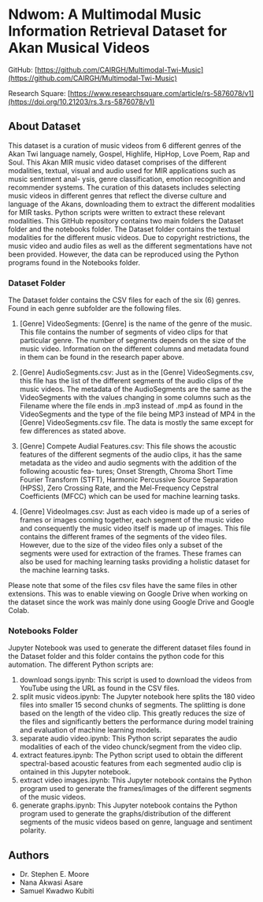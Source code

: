 # Ndwom: A Multimodal Music Information Retrieval Dataset for Akan Musical Videos

GitHub: [https://github.com/CAIRGH/Multimodal-Twi-Music](https://github.com/CAIRGH/Multimodal-Twi-Music)

Research Square: [https://www.researchsquare.com/article/rs-5876078/v1](https://doi.org/10.21203/rs.3.rs-5876078/v1)

## About Dataset
This dataset is a curation of music videos from 6 different genres of the Akan Twi language namely, 
Gospel, Highlife, HipHop, Love Poem, Rap and Soul. This Akan MIR music video dataset comprises of the different
modalities, textual, visual and audio used for MIR applications such as music sentiment anal-
ysis, genre classification, emotion recognition and recommender systems. The curation of this
datasets includes selecting music videos in different genres that reflect the diverse culture and
language of the Akans, downloading them to extract the different modalities for MIR tasks.
Python scripts were written to extract these relevant modalities. This GitHub repository contains two main folders
the Dataset folder and the notebooks folder. The Dataset folder contains the textual modalities for the different music videos.
Due to copyright restrictions, the music video and audio files as well as the different segmentations 
have not been provided. However, the data can be reproduced using the Python programs found in the Notebooks 
folder. 

### Dataset Folder
The Dataset folder contains the CSV files for each of the six (6) genres. 
Found in each genre subfolder are the following files.
1. [Genre] VideoSegments: [Genre] is the name of the genre of the music. This file contains
the number of segments of video clips for that particular genre. The number of segments depends on the
size of the music video. Information on the different columns and metadata found in them
can be found in the research paper above. 

2. [Genre] AudioSegments.csv: Just as in the [Genre] VideoSegments.csv, this file has the list
of the different segments of the audio clips of the music videos. The metadata of the AudioSegments are the same as the VideoSegments
with the values changing in some columns such as the Filename where the file ends in .mp3
instead of .mp4 as found in the VideoSegments and the type of the file being MP3 instead
of MP4 in the [Genre] VideoSegments.csv file. The data is mostly the same except for few
differences as stated above.

3. [Genre] Compete Audial Features.csv: This file shows the acoustic features of the different segments of the audio clips, it has the same
metadata as the video and audio segments with the addition of the following acoustic fea-
tures; Onset Strength, Chroma Short Time Fourier Transform (STFT), Harmonic Percussive
Source Separation (HPSS), Zero Crossing Rate, and the Mel-Frequency Cepstral Coefficients
(MFCC) which can be used for machine learning tasks. 

4. [Genre] VideoImages.csv: Just as each video is made up of a series of frames or images coming
together, each segment of the music video and consequently the music video itself is made up
of images. This file contains the different frames of the segments of the video files. However,
due to the size of the video files only a subset of the segments were used for extraction of the
frames. These frames can also be used for maching learning tasks providing a holistic dataset for the 
machine learning tasks. 

Please note that some of the files csv files have the same files in other extensions. This was to enable
viewing on Google Drive when working on the dataset since the work was mainly done using Google Drive and Google Colab.

### Notebooks Folder
Jupyter Notebook was used to generate the different dataset files found in the Dataset folder and
this folder contains the python code for this automation. The different Python scripts are:
1. download songs.ipynb: This script is used to download the videos from YouTube using the
URL as found in the CSV files.
2. split music videos.ipynb: The Jupyter notebook here splits the 180 video files into smaller 15
second chunks of segments. The splitting is done based on the length of the video clip. This
greatly reduces the size of the files and significantly betters the performance during model
training and evaluation of machine learning models.
3. separate audio video.ipynb: This Python script separates the audio modalities of each of the
video chunck/segment from the video clip.
4. extract features.ipynb: The Python script used to obtain the different spectral-based acoustic
features from each segmented audio clip is ontained in this Jupyter notebook.
5. extract video images.ipynb: This Jupyter notebook contains the Python program used to
generate the frames/images of the different segments of the music videos.
6. generate graphs.ipynb: This Jupyter notebook contains the Python program used to generate
the graphs/distribution of the different segments of the music videos based on genre, language
and sentiment polarity.

## Authors
* Dr. Stephen E. Moore 
* Nana Akwasi Asare
* Samuel Kwadwo Kubiti
